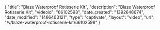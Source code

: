 {
    "title": "Blaze Waterproof Rotisserie Kit",
    "description": "Blaze Waterproof Rotisserie Kit",
    "videoid": "66102598",
    "date_created": "1392648674",
    "date_modified": "1466463121",
    "type": "captivate",
    "layout": "video",
    "url": "\/v\/blaze-waterproof-rotisserie-kit\/66102598"
}